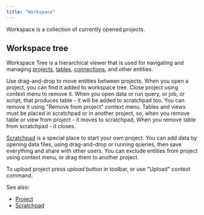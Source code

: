 ```yaml
---
title: "Workspace"
---
```


Workspace is a collection of currently opened projects.

## Workspace tree

Workspace Tree is a hierarchical viewer that is used for navigating and managing [projects](../../collaborate/project.md),
[tables](../concepts/table.md), [connections](../../access/access.md#data-connection), and other entities.

Use drag-and-drop to move entities between projects. When you open a project, you can
find it added to workspace tree. Close project using context menu to remove it. When you open data or run query, or job,
or script, that produces table - it will be added to scratchpad too. You can remove it using "Remove from project"
context menu. Tables and views must be placed in scratchpad or in another project, so, when you remove table or view
from project - it moves to scratchpad, When you remove table from scratchpad - it closes.

[Scratchpad](scratchpad.md) is a special place to start your own project. You can add data by opening data files, using
drag-and-drop or running queries, then save everything and share with other users. You can exclude entities from project
using context menu, or drag them to another project.

To upload project press _upload_ button in toolbar, or use "Upload" context command.

See also:

* [Project](../../collaborate//project.md)
* [Scratchpad](scratchpad.md)

